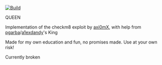 [![Build](https://github.com/cookierw/queen/actions/workflows/build.yml/badge.svg)](https://github.com/cookierw/queen/actions/workflows/build.yml)

QUEEN

Implementation of the checkm8 exploit by [axi0mX](https://github.com/axi0mX/ipwndfu/tree/master), with help from [pgarba](https://github.com/pgarba/King)/[a1exdandy](https://github.com/a1exdandy/King/tree/master)'s King

Made for my own education and fun, no promises made. Use at your own risk!

Currently broken
